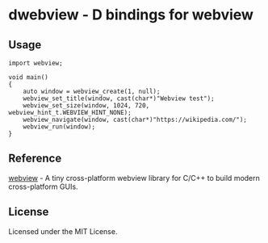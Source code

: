 # dwebview - D bindings for webview

## Usage
```dlang
import webview;

void main()
{
    auto window = webview_create(1, null);
    webview_set_title(window, cast(char*)"Webview test");
    webview_set_size(window, 1024, 720, webview_hint_t.WEBVIEW_HINT_NONE);
    webview_navigate(window, cast(char*)"https://wikipedia.com/");
    webview_run(window);
}
```

## Reference
[webview](https://github.com/webview/webview) - A tiny cross-platform webview library for C/C++ to build modern cross-platform GUIs.

## License
Licensed under the MIT License.
